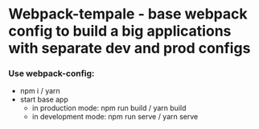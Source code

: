 # Webpack-tempale - base webpack config to build a big applications with separate dev and prod configs 

### Use webpack-config:
  * npm i / yarn 
  * start base app
    * in production mode: npm run build / yarn build
    * in development mode: npm run serve / yarn serve
  